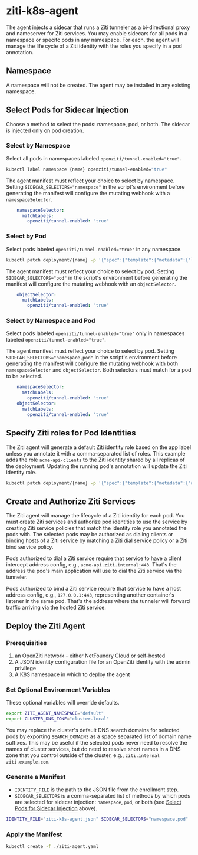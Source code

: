 # ziti-k8s-agent

The agent injects a sidecar that runs a Ziti tunneler as a bi-directional proxy and nameserver for Ziti services. You may enable sidecars for all pods in a namespace or specifc pods in any namespace. For each, the agent will manage the life cycle of a Ziti identity with the roles you specify in a pod annotation.

## Namespace

A namespace will not be created. The agent may be installed in any existing namespace.

## Select Pods for Sidecar Injection

Choose a method to select the pods: namespace, pod, or both. The sidecar is injected only on pod creation.

### Select by Namespace

Select all pods in namespaces labeled `openziti/tunnel-enabled="true"`.

```bash
kubectl label namespace {name} openziti/tunnel-enabled="true"
```

The agent manifest must reflect your choice to select by namespace. Setting `SIDECAR_SELECTORS="namespace"` in the script's environment before generating the manifest will configure the mutating webhook with a `namespaceSelector`.

```yaml
    namespaceSelector:
      matchLabels:
        openziti/tunnel-enabled: "true"
```

### Select by Pod

Select pods labeled `openziti/tunnel-enabled="true"` in any namespace.

```bash
kubectl patch deployment/{name} -p '{"spec":{"template":{"metadata":{"labels":{"openziti/tunnel-enabled":"true"}}}}}'
```

The agent manifest must reflect your choice to select by pod. Setting `SIDECAR_SELECTORS="pod"` in the script's environment before generating the manifest will configure the mutating webhook with an `objectSelector`.

```yaml
    objectSelector:
      matchLabels:
        openziti/tunnel-enabled: "true"
```

### Select by Namespace and Pod

Select pods labeled `openziti/tunnel-enabled="true"` only in namespaces labeled `openziti/tunnel-enabled="true"`.

The agent manifest must reflect your choice to select by pod. Setting `SIDECAR_SELECTORS="namespace,pod"` in the script's environment before generating the manifest will configure the mutating webhook with both `namespaceSelector` and `objectSelector`. Both selectors must match for a pod to be selected.

```yaml
    namespaceSelector:
      matchLabels:
        openziti/tunnel-enabled: "true"
    objectSelector:
      matchLabels:
        openziti/tunnel-enabled: "true"
```

## Specify Ziti roles for Pod Identities

The Ziti agent will generate a default Ziti identity role based on the app label unless you annotate it with a comma-separated list of roles. This example adds the role `acme-api-clients` to the Ziti identity shared by all replicas of the deployment. Updating the running pod's annotation will update the Ziti identity role.

```bash
kubectl patch deployment/{name} -p '{"spec":{"template":{"metadata":{"annotations":{"identity.openziti.io/role-attributes":"acme-api-clients"}}}}}'
```

## Create and Authorize Ziti Services

The Ziti agent will manage the lifecycle of a Ziti identity for each pod. You must create Ziti services and authorize pod identities to use the service by creating Ziti service policies that match the identity role you annotated the pods with. The selected pods may be authorized as dialing clients or binding hosts of a Ziti service by matching a Ziti dial service policy or a Ziti bind service policy.

Pods authorized to dial a Ziti service require that service to have a client intercept address config, e.g., `acme-api.ziti.internal:443`. That's the address the pod's main application will use to dial the Ziti service via the tunneler.

Pods authorized to bind a Ziti service require that service to have a host address config, e.g., `127.0.0.1:443`, representing another container's listener in the same pod. That's the address where the tunneler will forward traffic arriving via the hosted Ziti service.

## Deploy the Ziti Agent

### Prerequisities

1. an OpenZiti network - either NetFoundry Cloud or self-hosted
1. A JSON identity configuration file for an OpenZiti identity with the admin privilege
1. A K8S namespace in which to deploy the agent

### Set Optional Environment Variables

These optional variables will override defaults.

```bash
export ZITI_AGENT_NAMESPACE="default"
export CLUSTER_DNS_ZONE="cluster.local"
```

You may replace the cluster's default DNS search domains for selected pods by exporting `SEARCH_DOMAINS` as a space separated list of domain name suffixes. This may be useful if the selected pods never need to resolve the names of cluster services, but do need to resolve short names in a DNS zone that you control outside of the cluster, e.g., `ziti.internal ziti.example.com`.

### Generate a Manifest

- `IDENTITY_FILE` is the path to the JSON file from the enrollment step.
- `SIDECAR_SELECTORS` is a comma-separated list of methods by which pods are selected for sidecar injection: `namespace`, `pod`, or both (see [Select Pods for Sidecar Injection](#select-pods-for-sidecar-injection) above).

```bash
IDENTITY_FILE="ziti-k8s-agent.json" SIDECAR_SELECTORS="namespace,pod" ./generate-ziti-agent-manifest.bash > ./ziti-agent.yaml
```

### Apply the Manifest

```bash
kubectl create -f ./ziti-agent.yaml
```
